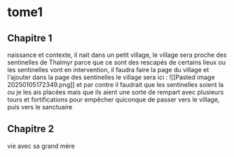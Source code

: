 # tome1
## Chapitre 1 
naissance et contexte, il nait dans un petit village, le village sera proche des sentinelles de Thalmyr parce que ce sont des rescapés de certains lieux ou les sentinelles vont en intervention, il faudra faire la page du village et l'ajouter dans la page des sentinelles
le village sera ici : 
![[Pasted image 20250105172349.png]]
et par contre il faudrait que les sentinelles soient la ou je les ais placées mais que ils aient une sorte de rempart avec plusieurs tours et fortifications pour empêcher quiconque de passer vers le village, puis vers le sanctuaire

## Chapitre 2
vie avec sa grand mère
